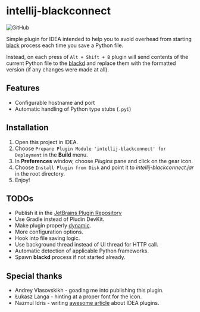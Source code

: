 # intellij-blackconnect

![GitHub](https://img.shields.io/github/license/lensvol/intellij-blackconnect)

Simple plugin for IDEA intended to help you to avoid overhead from starting [black](https://github.com/psf/black) process each time you save a Python file.

Instead, on each press of `Alt + Shift + B` plugin will send contents of the current Python file to the [blackd](https://black.readthedocs.io/en/stable/blackd.html) and replace them with the formatted version (if any changes were made at all).

## Features

* Configurable hostname and port
* Automatic handling of Python type stubs (`.pyi`)

## Installation

1. Open this project in IDEA.
2. Choose `Prepare Plugin Module 'intellij-blackconnect' for Deployment` in the **Build** menu.
3.  In **Preferences** window, choose *Plugins* pane and click on the gear icon.
4. Choose `Install Plugin from Disk` and point it to *intellij-blackconnect.jar* in the root directory.
5. Enjoy!

## TODOs

* Publish it in the [JetBrains Plugin Repository](https://plugins.jetbrains.com/)
* Use Gradle instead of Pludin DevKit.
* Make plugin properly [dynamic](https://www.jetbrains.org/intellij/sdk/docs/basics/plugin_structure/dynamic_plugins.html).
* More configuration options.
* Hook into file saving logic.
* Use background thread instead of UI thread for HTTP call.
* Automatic detection of applicable Python frameworks.
* Spawn **blackd** process if not started already.

## Special thanks

* Andrey Vlasovskikh - goading me into publishing this plugin.
* Łukasz Langa - hinting at a proper font for the icon.
* Nazmul Idris - writing [awesome article](https://developerlife.com/2019/08/25/idea-plugin-example-intro/) about IDEA plugins.
